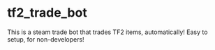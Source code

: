 # tf2_trade_bot
This is a steam trade bot that trades TF2 items, automatically! Easy to setup, for non-developers!
